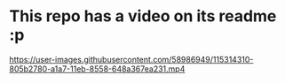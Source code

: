 # This repo has a video on its readme :p

https://user-images.githubusercontent.com/58986949/115314310-805b2780-a1a7-11eb-8558-648a367ea231.mp4
